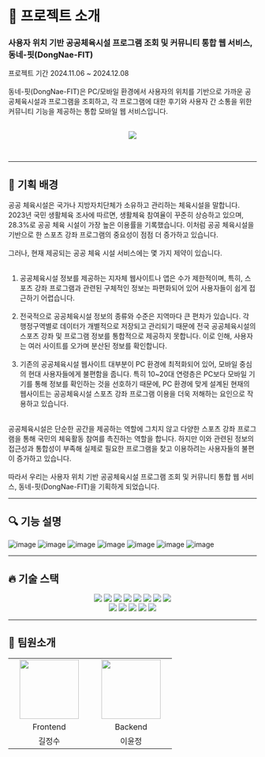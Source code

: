 # 💬 프로젝트 소개

<h3>사용자 위치 기반 공공체육시설 프로그램 조회 및 커뮤니티 통합 웹 서비스, 동네-핏(DongNae-FIT)</h3>
프로젝트 기간 2024.11.06 ~ 2024.12.08
<br /><br />
동네-핏(DongNae-FIT)은 PC/모바일 환경에서 사용자의 위치를 기반으로 가까운 공공체육시설과 프로그램을 조회하고, 각 프로그램에 대한 후기와 사용자 간 소통을 위한 커뮤니티 기능을 제공하는 통합 모바일 웹 서비스입니다.
<br /><br />
<p align="center"><img src="https://github.com/user-attachments/assets/41fd4142-8959-469c-95cf-768442fd8f8c"></p>
<br />

<hr/>

## 🎯 기획 배경

공공 체육시설은 국가나 지방자치단체가 소유하고 관리하는 체육시설을 말합니다. 2023년 국민 생활체육 조사에 따르면, 생활체육 참여율이 꾸준히 상승하고 있으며, 28.3%로 공공 체육 시설이 가장 높은 이용률을 기록했습니다. 이처럼 공공 체육시설을 기반으로 한 스포츠 강좌 프로그램의 중요성이 점점 더 증가하고 있습니다.
<br /><br />
그러나, 현재 제공되는 공공 체육 시설 서비스에는 몇 가지 제약이 있습니다.
<br /><br />
1. 공공체육시설 정보를 제공하는 지자체 웹사이트나 앱은 수가 제한적이며, 특히, 스포츠 강좌 프로그램과 관련된 구체적인 정보는 파편화되어 있어 사용자들이 쉽게 접근하기 어렵습니다.
<br /><br />
2.  전국적으로 공공체육시설 정보의 종류와 수준은 지역마다 큰 편차가 있습니다. 각 행정구역별로 데이터가 개별적으로 저장되고 관리되기 때문에 전국 공공체육시설의 스포츠 강좌 및 프로그램 정보를 통합적으로 제공하지 못합니다. 이로 인해, 사용자는 여러 사이트를 오가며 분산된 정보를 확인합니다.
<br /><br /> 
3. 기존의 공공체육시설 웹사이트 대부분이 PC 환경에 최적화되어 있어, 모바일 중심의 현대 사용자들에게 불편함을 줍니다. 특히 10~20대 연령층은 PC보다 모바일 기기를 통해 정보를 확인하는 것을 선호하기 때문에, PC 환경에 맞게 설계된 현재의 웹사이트는 공공체육시설 스포츠 강좌 프로그램 이용을 더욱 저해하는 요인으로 작용하고 있습니다.
<br /><br />

공공체육시설은 단순한 공간을 제공하는 역할에 그치지 않고 다양한 스포츠 강좌 프로그램을 통해 국민의 체육활동 참여를 촉진하는 역할을 합니다. 하지만 이와 관련된 정보의 접근성과 통합성이 부족해 실제로 필요한 프로그램을 찾고 이용하려는 사용자들의 불편이 증가하고 있습니다. 
<br /><br /> 
따라서 우리는 사용자 위치 기반 공공체육시설 프로그램 조회 및 커뮤니티 통합 웹 서비스, 동네-핏(DongNae-FIT)을 기획하게 되었습니다.

<hr/>

## 🔍 기능 설명
![image](https://github.com/user-attachments/assets/1dfb8b83-eb45-4b96-ada0-50036892257c)
![image](https://github.com/user-attachments/assets/bb73f9e1-edc3-4a7a-a7f2-cc599bdffd84)
![image](https://github.com/user-attachments/assets/7e7bfb3a-fd76-409c-870e-b87da9759923)
![image](https://github.com/user-attachments/assets/79e7c301-b50e-44df-975e-15a8005e1ff5)
![image](https://github.com/user-attachments/assets/3d193b55-1af7-41e5-9aba-09335b5b559a)
![image](https://github.com/user-attachments/assets/05469a33-db3a-460f-b2cd-9d281a87925f)
![image](https://github.com/user-attachments/assets/712911c5-0622-48b5-90e6-731dfe5b476d)

<hr/>

## 🔥 기술 스택
<div align=center> 
    <img src="https://img.shields.io/badge/mysql-4479A1?style=for-the-badge&logo=mysql&logoColor=white">
    <img src="https://img.shields.io/badge/amazonrds-527FFF?style=for-the-badge&logo=amazonaws&logoColor=white">
    <img src="https://img.shields.io/badge/amazonaws-232F3E?style=for-the-badge&logo=amazonaws&logoColor=white">
    <img src="https://img.shields.io/badge/ec2-FF9900?style=for-the-badge&logo=amazon-aws&logoColor=white">
    <img src="https://img.shields.io/badge/s3-569A31?style=for-the-badge&logo=amazonaws&logoColor=white">
    <img src="https://img.shields.io/badge/iam-FF9900?style=for-the-badge&logo=amazonaws&logoColor=white">
    <img src="https://img.shields.io/badge/route53-0066CC?style=for-the-badge&logo=amazonaws&logoColor=white">
    <img src="https://img.shields.io/badge/springboot-6DB33F?style=for-the-badge&logo=springboot&logoColor=white">
</br>
    <img src="https://img.shields.io/badge/figma-E34F26.svg?style=for-the-badge&logo=figma&logoColor=white" />
    <img src="https://img.shields.io/badge/vite-E34F26.svg?style=for-the-badge&logo=vite&logoColor=white" />
    <img src="https://img.shields.io/badge/css3-1572B6.svg?style=for-the-badge&logo=css3&logoColor=white" />
    <img src="https://img.shields.io/badge/javascript-F7DF1E.svg?style=for-the-badge&logo=javascript&logoColor=20232a" />
    <img src="https://img.shields.io/badge/react-20232a.svg?style=for-the-badge&logo=react&logoColor=61DAFB" />
</div>

<hr/>



## 🙇 팀원소개

<table align="">
    <tr align="center">
        <td style="min-width: 150px;">
            <a href="https://github.com/leerura">
              <img src="https://github.com/JeongsuGil.png" width="120">
              <br />
              <b></b>
            </a>
        </td>
        <td style="min-width: 150px;">
            <a href="https://github.com/lee-youn">
              <img src="https://github.com/lee-youn.png" width="120">
              <br />
              <b></b>
            </a>
        </td>
    </tr>
       <tr align="center">
        <td>
            Frontend
        </td>
        <td>
            Backend
        </td>
      </tr>
      <tr align="center">
        <td>
            길정수
        </td>
        <td>
            이윤정
        </td>
